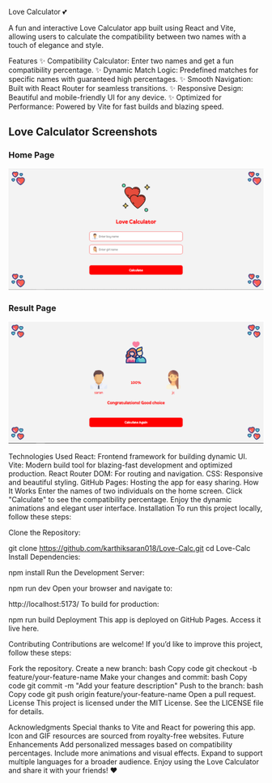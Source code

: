 Love Calculator 💕

A fun and interactive Love Calculator app built using React and Vite, allowing users to calculate the compatibility between two names with a touch of elegance and style.

Features
✨ Compatibility Calculator: Enter two names and get a fun compatibility percentage.
✨ Dynamic Match Logic: Predefined matches for specific names with guaranteed high percentages.
✨ Smooth Navigation: Built with React Router for seamless transitions.
✨ Responsive Design: Beautiful and mobile-friendly UI for any device.
✨ Optimized for Performance: Powered by Vite for fast builds and blazing speed.

## Love Calculator Screenshots

### Home Page
![Home Page](src/assets/home-page.png)

### Result Page
![Result Page](src/assets/result-page.png)


Technologies Used
React: Frontend framework for building dynamic UI.
Vite: Modern build tool for blazing-fast development and optimized production.
React Router DOM: For routing and navigation.
CSS: Responsive and beautiful styling.
GitHub Pages: Hosting the app for easy sharing.
How It Works
Enter the names of two individuals on the home screen.
Click "Calculate" to see the compatibility percentage.
Enjoy the dynamic animations and elegant user interface.
Installation
To run this project locally, follow these steps:

Clone the Repository:

git clone https://github.com/karthiksaran018/Love-Calc.git
cd Love-Calc
Install Dependencies:

npm install
Run the Development Server:


npm run dev
Open your browser and navigate to:


http://localhost:5173/
To build for production:

npm run build
Deployment
This app is deployed on GitHub Pages. Access it live here.

Contributing
Contributions are welcome! If you’d like to improve this project, follow these steps:

Fork the repository.
Create a new branch:
bash
Copy code
git checkout -b feature/your-feature-name
Make your changes and commit:
bash
Copy code
git commit -m "Add your feature description"
Push to the branch:
bash
Copy code
git push origin feature/your-feature-name
Open a pull request.
License
This project is licensed under the MIT License. See the LICENSE file for details.

Acknowledgments
Special thanks to Vite and React for powering this app.
Icon and GIF resources are sourced from royalty-free websites.
Future Enhancements
Add personalized messages based on compatibility percentages.
Include more animations and visual effects.
Expand to support multiple languages for a broader audience.
Enjoy using the Love Calculator and share it with your friends! ❤️
